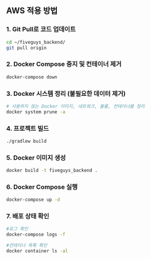 ## AWS 적용 방법

### 1. Git Pull로 코드 업데이트
```sh
cd ~/fiveguys_backend/
git pull origin
```

### 2. Docker Compose 중지 및 컨테이너 제거
```sh
docker-compose down
```

### 3. Docker 시스템 정리 (불필요한 데이터 제거)
```sh
# 사용하지 않는 Docker 이미지, 네트워크, 볼륨, 컨테이너를 정리
docker system prune -a
```

### 4. 프로젝트 빌드
```sh
./gradlew build
```

### 5. Docker 이미지 생성
```sh
docker build -t fiveguys_backend .
```

### 6. Docker Compose 실행
```sh
docker-compose up -d
```

### 7. 배포 상태 확인
```sh
#로그 확인
docker-compose logs -f

#컨테이너 목록 확인
docker container ls -al
```

